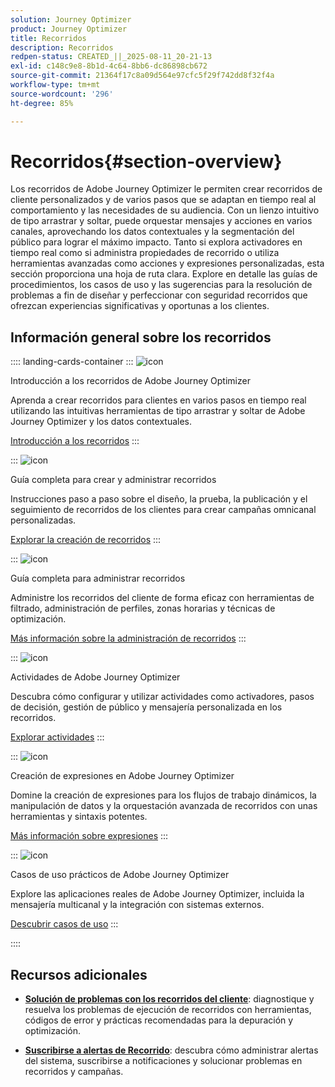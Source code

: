 ```yaml
---
solution: Journey Optimizer
product: Journey Optimizer
title: Recorridos
description: Recorridos
redpen-status: CREATED_||_2025-08-11_20-21-13
exl-id: c148c9e8-8b1d-4c64-8bb6-dc86898cb672
source-git-commit: 21364f17c8a09d564e97cfc5f29f742dd8f32f4a
workflow-type: tm+mt
source-wordcount: '296'
ht-degree: 85%

---
```


# Recorridos{#section-overview}

Los recorridos de Adobe Journey Optimizer le permiten crear recorridos de cliente personalizados y de varios pasos que se adaptan en tiempo real al comportamiento y las necesidades de su audiencia. Con un lienzo intuitivo de tipo arrastrar y soltar, puede orquestar mensajes y acciones en varios canales, aprovechando los datos contextuales y la segmentación del público para lograr el máximo impacto. Tanto si explora activadores en tiempo real como si administra propiedades de recorrido o utiliza herramientas avanzadas como acciones y expresiones personalizadas, esta sección proporciona una hoja de ruta clara. Explore en detalle las guías de procedimientos, los casos de uso y las sugerencias para la resolución de problemas a fin de diseñar y perfeccionar con seguridad recorridos que ofrezcan experiencias significativas y oportunas a los clientes.

## Información general sobre los recorridos

:::: landing-cards-container
:::
![icon](https://cdn.experienceleague.adobe.com/icons/circle-play.svg)

Introducción a los recorridos de Adobe Journey Optimizer

Aprenda a crear recorridos para clientes en varios pasos en tiempo real utilizando las intuitivas herramientas de tipo arrastrar y soltar de Adobe Journey Optimizer y los datos contextuales.

[Introducción a los recorridos](../using/building-journeys/journey.md)
:::

:::
![icon](https://cdn.experienceleague.adobe.com/icons/list-check.svg)

Guía completa para crear y administrar recorridos

Instrucciones paso a paso sobre el diseño, la prueba, la publicación y el seguimiento de recorridos de los clientes para crear campañas omnicanal personalizadas.

[Explorar la creación de recorridos](create-journey-landing-page.md)
:::

:::
![icon](https://cdn.experienceleague.adobe.com/icons/gear.svg)

Guía completa para administrar recorridos

Administre los recorridos del cliente de forma eficaz con herramientas de filtrado, administración de perfiles, zonas horarias y técnicas de optimización.

[Más información sobre la administración de recorridos](manage-journey-landing-page.md)
:::

:::
![icon](https://cdn.experienceleague.adobe.com/icons/puzzle-piece.svg)

Actividades de Adobe Journey Optimizer

Descubra cómo configurar y utilizar actividades como activadores, pasos de decisión, gestión de público y mensajería personalizada en los recorridos.

[Explorar actividades](about-journey-building-landing-page.md)
:::

:::
![icon](https://cdn.experienceleague.adobe.com/icons/code-branch.svg)

Creación de expresiones en Adobe Journey Optimizer

Domine la creación de expresiones para los flujos de trabajo dinámicos, la manipulación de datos y la orquestación avanzada de recorridos con unas herramientas y sintaxis potentes.

[Más información sobre expresiones](building-advanced-conditions-journeys-landing-page.md)
:::

:::
![icon](https://cdn.experienceleague.adobe.com/icons/bullseye.svg)

Casos de uso prácticos de Adobe Journey Optimizer

Explore las aplicaciones reales de Adobe Journey Optimizer, incluida la mensajería multicanal y la integración con sistemas externos.

[Descubrir casos de uso](journey-use-cases-landing-page.md)
:::

::::


## Recursos adicionales

- **[Solución de problemas con los recorridos del cliente](troubleshoot-journey-landing-page.md)**: diagnostique y resuelva los problemas de ejecución de recorridos con herramientas, códigos de error y prácticas recomendadas para la depuración y optimización.

- **[Suscribirse a alertas de Recorrido](../using/reports/alerts.md)**: descubra cómo administrar alertas del sistema, suscribirse a notificaciones y solucionar problemas en recorridos y campañas.


